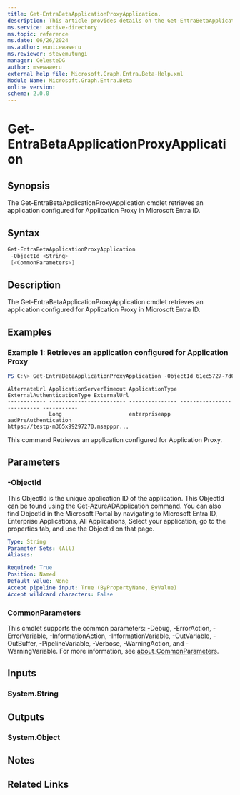 ```yaml
---
title: Get-EntraBetaApplicationProxyApplication.
description: This article provides details on the Get-EntraBetaApplicationProxyApplication.
ms.service: active-directory
ms.topic: reference
ms.date: 06/26/2024
ms.author: eunicewaweru
ms.reviewer: stevemutungi
manager: CelesteDG
author: msewaweru
external help file: Microsoft.Graph.Entra.Beta-Help.xml
Module Name: Microsoft.Graph.Entra.Beta
online version:
schema: 2.0.0
---
```


# Get-EntraBetaApplicationProxyApplication

## Synopsis
The Get-EntraBetaApplicationProxyApplication cmdlet retrieves an application configured for Application Proxy in Microsoft Entra ID.

## Syntax

```powershell
Get-EntraBetaApplicationProxyApplication 
 -ObjectId <String> 
 [<CommonParameters>]
```

## Description
The Get-EntraBetaApplicationProxyApplication cmdlet retrieves an application configured for Application Proxy in Microsoft Entra ID.

## Examples

### Example 1: Retrieves an application configured for Application Proxy
```powershell
PS C:\> Get-EntraBetaApplicationProxyApplication -ObjectId 61ec5727-7d0b-40b3-bd4e-817076b540fa
```
```output
AlternateUrl ApplicationServerTimeout ApplicationType ExternalAuthenticationType ExternalUrl
------------ ------------------------ --------------- -------------------------- -----------
             Long                     enterpriseapp   aadPreAuthentication      
https://testp-m365x99297270.msapppr...
```
This command Retrieves an application configured for Application Proxy.

## Parameters

### -ObjectId
This ObjectId is the unique application ID of the application.
This ObjectId can be found using the Get-AzureADApplication command.
You can also find ObjectId in the Microsoft Portal by navigating to Microsoft Entra ID, Enterprise Applications, All Applications, Select your application, go to the properties tab, and use the ObjectId on that page.

```yaml
Type: String
Parameter Sets: (All)
Aliases:

Required: True
Position: Named
Default value: None
Accept pipeline input: True (ByPropertyName, ByValue)
Accept wildcard characters: False
```

### CommonParameters
This cmdlet supports the common parameters: -Debug, -ErrorAction, -ErrorVariable, -InformationAction, -InformationVariable, -OutVariable, -OutBuffer, -PipelineVariable, -Verbose, -WarningAction, and -WarningVariable. For more information, see [about_CommonParameters](https://go.microsoft.com/fwlink/?LinkID=113216).

## Inputs

### System.String
## Outputs

### System.Object
## Notes

## Related Links
